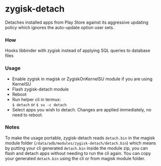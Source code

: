 # zygisk-detach

Detaches installed apps from Play Store against its aggressive updating policy which ignores the auto-update option user sets.

### How
Hooks libbinder with zygisk instead of applying SQL queries to database files

### Usage
* Enable zygisk in magisk or ZygiskOnKernelSU module if you are using KernelSU
* Flash zygisk-detach module
* Reboot
* Run helper cli in termux:  
	`$ detach` or `$ su -c detach`
* Select apps you wish to detach. Changes are applied immediately, no need to reboot.

### Notes
To make the usage portable, zygisk-detach reads `detach.bin` in the magisk module folder (`/data/adb/modules/zygisk-detach/detach.bin`) which means by putting your cli generated `detach.bin` inside the module zip, you can flash and detach apps without needing to run the cli again. You can copy your generated `detach.bin` using the cli or from magisk module folder.